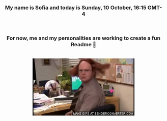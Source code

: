 


<div align="center">
<h3 >My name is Sofia and today is Sunday, 10 October, 16:15 GMT-4</h3><br>
<h3 >For now, me and my personalities are working to create a fun Readme 👋
</h3><br>
<img src='img/dwight.gif' alt='working...'/>
</div>
